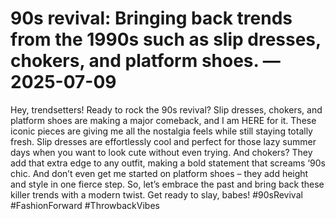 # 90s revival: Bringing back trends from the 1990s such as slip dresses, chokers, and platform shoes. — 2025-07-09

Hey, trendsetters! Ready to rock the 90s revival? Slip dresses, chokers, and platform shoes are making a major comeback, and I am HERE for it. These iconic pieces are giving me all the nostalgia feels while still staying totally fresh. Slip dresses are effortlessly cool and perfect for those lazy summer days when you want to look cute without even trying. And chokers? They add that extra edge to any outfit, making a bold statement that screams ‘90s chic. And don’t even get me started on platform shoes – they add height and style in one fierce step. So, let’s embrace the past and bring back these killer trends with a modern twist. Get ready to slay, babes! #90sRevival #FashionForward #ThrowbackVibes